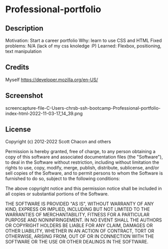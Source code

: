 # Professional-portfolio

## Description
Motivation: Start a career portfolio
Why: learn to use CSS and HTML
Fixed problems: N/A (lack of my css knoledge :P)
Learned: Flexbox, positioning, text manipulation

## Credits
Myself
https://developer.mozilla.org/en-US/

## Screenshot
screencapture-file-C-Users-chrsb-ssh-bootcamp-Professional-portfolio-index-html-2022-11-03-17_14_39.png

## License 
Copyright (c) 2012-2022 Scott Chacon and others

Permission is hereby granted, free of charge, to any person obtaining
a copy of this software and associated documentation files (the
"Software"), to deal in the Software without restriction, including
without limitation the rights to use, copy, modify, merge, publish,
distribute, sublicense, and/or sell copies of the Software, and to
permit persons to whom the Software is furnished to do so, subject to
the following conditions:

The above copyright notice and this permission notice shall be
included in all copies or substantial portions of the Software.

THE SOFTWARE IS PROVIDED "AS IS", WITHOUT WARRANTY OF ANY KIND,
EXPRESS OR IMPLIED, INCLUDING BUT NOT LIMITED TO THE WARRANTIES OF
MERCHANTABILITY, FITNESS FOR A PARTICULAR PURPOSE AND
NONINFRINGEMENT. IN NO EVENT SHALL THE AUTHORS OR COPYRIGHT HOLDERS BE
LIABLE FOR ANY CLAIM, DAMAGES OR OTHER LIABILITY, WHETHER IN AN ACTION
OF CONTRACT, TORT OR OTHERWISE, ARISING FROM, OUT OF OR IN CONNECTION
WITH THE SOFTWARE OR THE USE OR OTHER DEALINGS IN THE SOFTWARE.

